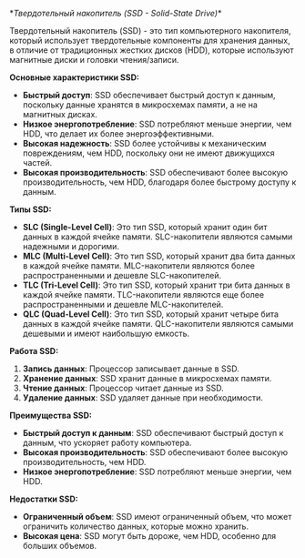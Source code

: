 \**Твердотельный накопитель (SSD - Solid-State Drive)**

Твердотельный накопитель (SSD) - это тип компьютерного накопителя, который использует твердотельные компоненты для хранения данных, в отличие от традиционных жестких дисков (HDD), которые используют магнитные диски и головки чтения/записи.

**Основные характеристики SSD:**

- **Быстрый доступ**: SSD обеспечивает быстрый доступ к данным, поскольку данные хранятся в микросхемах памяти, а не на магнитных дисках.
- **Низкое энергопотребление**: SSD потребляют меньше энергии, чем HDD, что делает их более энергоэффективными.
- **Высокая надежность**: SSD более устойчивы к механическим повреждениям, чем HDD, поскольку они не имеют движущихся частей.
- **Высокая производительность**: SSD обеспечивают более высокую производительность, чем HDD, благодаря более быстрому доступу к данным.

**Типы SSD:**

- **SLC (Single-Level Cell)**: Это тип SSD, который хранит один бит данных в каждой ячейке памяти. SLC-накопители являются самыми надежными и дорогими.
- **MLC (Multi-Level Cell)**: Это тип SSD, который хранит два бита данных в каждой ячейке памяти. MLC-накопители являются более распространенными и дешевле SLC-накопителей.
- **TLC (Tri-Level Cell)**: Это тип SSD, который хранит три бита данных в каждой ячейке памяти. TLC-накопители являются еще более распространенными и дешевле MLC-накопителей.
- **QLC (Quad-Level Cell)**: Это тип SSD, который хранит четыре бита данных в каждой ячейке памяти. QLC-накопители являются самыми дешевыми и имеют наибольшую емкость.

**Работа SSD:**

1. **Запись данных**: Процессор записывает данные в SSD.
2. **Хранение данных**: SSD хранит данные в микросхемах памяти.
3. **Чтение данных**: Процессор читает данные из SSD.
4. **Удаление данных**: SSD удаляет данные при необходимости.

**Преимущества SSD:**

- **Быстрый доступ к данным**: SSD обеспечивают быстрый доступ к данным, что ускоряет работу компьютера.
- **Высокая производительность**: SSD обеспечивают более высокую производительность, чем HDD.
- **Низкое энергопотребление**: SSD потребляют меньше энергии, чем HDD.

**Недостатки SSD:**

- **Ограниченный объем**: SSD имеют ограниченный объем, что может ограничить количество данных, которые можно хранить.
- **Высокая цена**: SSD могут быть дороже, чем HDD, особенно для больших объемов.